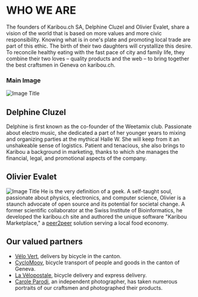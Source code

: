 # WHO WE ARE
The founders of Karibou.ch SA, Delphine Cluzel and Olivier Evalet, share a vision of the world that is based on more values and more civic responsibility. Knowing what is in one's plate and promoting local trade are part of this ethic. The birth of their two daughters will crystallize this desire. To reconcile healthy eating with the fast pace of city and family life, they combine their two loves – quality products and the web – to bring together the best craftsmen in Geneva on karibou.ch.

### Main Image
![Image Title](https://ucarecdn.com/4c47efc7-be78-4f61-95d4-232a83ee5cd4/)

## Delphine Cluzel
Delphine is first known as the co-founder of the Weetamix club. Passionate about electro music, she dedicated a part of her younger years to mixing and organizing parties at the mythical Halle W. She will keep from it an unshakeable sense of logistics. Patient and tenacious, she also brings to Karibou a background in marketing, thanks to which she manages the financial, legal, and promotional aspects of the company.

## Olivier Evalet
![Image Title](https://ucarecdn.com/e79f59da-1081-4c89-a00f-b2499aaf0afa/)
He is the very definition of a geek. A self-taught soul, passionate about physics, electronics, and computer science, Olivier is a staunch advocate of open source and its potential for societal change. A former scientific collaborator at the Swiss Institute of Bioinformatics, he developed the karibou.ch site and authored the unique software "Karibou Marketplace," a [peer2peer](https://fr.wikipedia.org/wiki/Pair_%C3%A0_pair) solution serving a local food economy.

## Our valued partners
* [Vélo Vert](https://www.velovert.ch/), delivers by bicycle in the canton.
* [CycloMoov](https://cyclomoov.ch/), bicycle transport of people and goods in the canton of Geneva.
* [La Vélopostale](https://lavelopostale.com/), bicycle delivery and express delivery.
* [Carole Parodi](https://caroleparodi.com/), an independent photographer, has taken numerous portraits of our craftsmen and photographed their products.

